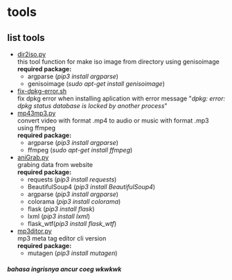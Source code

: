 # tools
## list tools
+ [dir2iso.py](https://github.com/nabil48/tools/blob/master/dir2iso.py)  
    this tool function for make iso image from directory using genisoimage  
    **required package:**
    + argparse (*pip3 install argparse*)
    + genisoimage (*sudo apt-get install genisoimage*)
+ [fix-dpkg-error.sh](https://github.com/nabil48/tools/blob/master/fix-dpkg-error.sh)  
    fix dpkg error when installing aplication with error message "*dpkg: error: dpkg status database is locked by another process*"
+ [mp43mp3.py](https://github.com/nabil48/tools/blob/master/mp42mp3.py)  
    convert video with format .mp4 to audio or music with format .mp3 using ffmpeg  
    **required package:**
    + argparse (*pip3 install argparse*)
    + ffmpeg (*sudo apt-get install ffmpeg*)
+ [aniGrab.py](https://github.com/nabil48/tools/tree/master/anigrab)  
    grabing data from website  
    **required package:**
    + requests (*pip3 install requests*)
    + BeautifulSoup4 (*pip3 install BeautifulSoup4*)
    + argparse (*pip3 install argparse*)
    + colorama (*pip3 install colorama*)
    + flask (*pip3 install flask*)
    + lxml (*pip3 install lxml*)
    + flask_wtf(*pip3 install flask_wtf*)
+  [mp3ditor.py](https://github.com/nabil48/tools/blob/master/mp3ditor.py)   
    mp3 meta tag editor cli version  
    **required package:**
    + mutagen (*pip3 install mutagen*)
##### bahasa ingrisnya ancur coeg wkwkwk